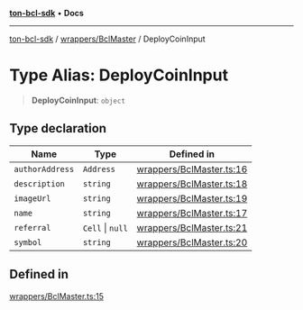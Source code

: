 [**ton-bcl-sdk**](../../../README.md) • **Docs**

***

[ton-bcl-sdk](../../../modules.md) / [wrappers/BclMaster](../README.md) / DeployCoinInput

# Type Alias: DeployCoinInput

> **DeployCoinInput**: `object`

## Type declaration

| Name | Type | Defined in |
| ------ | ------ | ------ |
| `authorAddress` | `Address` | [wrappers/BclMaster.ts:16](https://github.com/ton-fun-tech/ton-bcl-sdk/blob/dd5e1aad56460b504ee72a0e5d189cd8ce611083/src/wrappers/BclMaster.ts#L16) |
| `description` | `string` | [wrappers/BclMaster.ts:18](https://github.com/ton-fun-tech/ton-bcl-sdk/blob/dd5e1aad56460b504ee72a0e5d189cd8ce611083/src/wrappers/BclMaster.ts#L18) |
| `imageUrl` | `string` | [wrappers/BclMaster.ts:19](https://github.com/ton-fun-tech/ton-bcl-sdk/blob/dd5e1aad56460b504ee72a0e5d189cd8ce611083/src/wrappers/BclMaster.ts#L19) |
| `name` | `string` | [wrappers/BclMaster.ts:17](https://github.com/ton-fun-tech/ton-bcl-sdk/blob/dd5e1aad56460b504ee72a0e5d189cd8ce611083/src/wrappers/BclMaster.ts#L17) |
| `referral` | `Cell` \| `null` | [wrappers/BclMaster.ts:21](https://github.com/ton-fun-tech/ton-bcl-sdk/blob/dd5e1aad56460b504ee72a0e5d189cd8ce611083/src/wrappers/BclMaster.ts#L21) |
| `symbol` | `string` | [wrappers/BclMaster.ts:20](https://github.com/ton-fun-tech/ton-bcl-sdk/blob/dd5e1aad56460b504ee72a0e5d189cd8ce611083/src/wrappers/BclMaster.ts#L20) |

## Defined in

[wrappers/BclMaster.ts:15](https://github.com/ton-fun-tech/ton-bcl-sdk/blob/dd5e1aad56460b504ee72a0e5d189cd8ce611083/src/wrappers/BclMaster.ts#L15)
